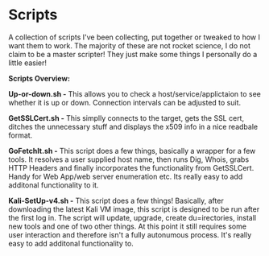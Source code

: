 # Scripts

A collection of scripts I've been collecting, put together or tweaked to how I want them to work. The majority of these are not rocket science, I do not claim to be a master scripter! They just make some things I personally do a little easier!

**Scripts Overview:**

**Up-or-down.sh -** This allows you to check a host/service/applictaion to see whether it is up or down. Connection intervals can be adjusted to suit.

**GetSSLCert.sh -** This simplly connects to the target, gets the SSL cert, ditches the unnecessary stuff and displays the x509 info in a nice readbale format.

**GoFetchIt.sh -** This script does a few things, basically a wrapper for a few tools. It resolves a user supplied host name, then runs Dig, Whois, grabs HTTP Headers and finally incorporates the functionality from GetSSLCert. Handy for Web App/web server enumeration etc. Its really easy to add additonal functionality to it. 

**Kali-SetUp-v4.sh -** This script does a few things! Basically, after downloading the latest Kali VM image, this script is designed to be run after the first log in. The script will update, upgrade, create du=irectories, install new tools and one of two other things. At this point it still requires some user interaction and therefore isn't a fully autonumous process. It's really easy to add additonal functionality to.
